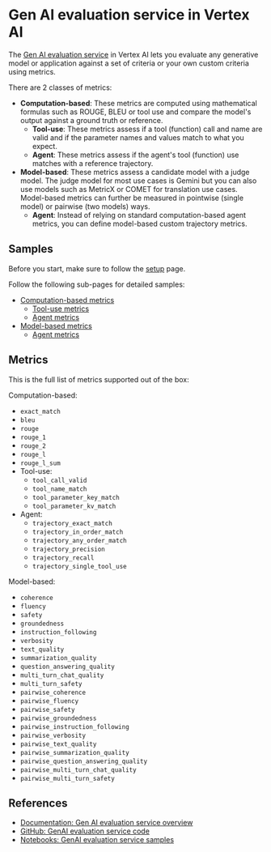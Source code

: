 # Gen AI evaluation service in Vertex AI 

The [Gen AI evaluation service](https://cloud.google.com/vertex-ai/generative-ai/docs/models/evaluation-overview) in 
Vertex AI lets you evaluate any generative model or application against a set of criteria or your own custom criteria 
using metrics.

There are 2 classes of metrics:

* **Computation-based**: These metrics are computed using mathematical formulas such as ROUGE, BLEU or tool use and 
compare the model's output against a ground truth or reference.  
  * **Tool-use**: These metrics assess if a tool (function) call and name are valid and if the parameter names and values
  match to what you expect. 
  * **Agent**: These metrics assess if the agent's tool (function) use matches with a reference trajectory.
* **Model-based**: These metrics assess a candidate model with a judge model. The judge model for most use cases is 
Gemini but you can also use models such as MetricX or COMET for translation use cases. Model-based metrics can further 
be measured in pointwise (single model) or pairwise (two models) ways.
  * **Agent**: Instead of relying on standard computation-based agent metrics, you can define model-based custom 
  trajectory metrics.

## Samples

Before you start, make sure to follow the [setup](setup.md) page. 

Follow the following sub-pages for detailed samples:

* [Computation-based metrics](./computation_based/README.md)
  * [Tool-use metrics](./computation_based/tool_use/README.md)
  * [Agent metrics](./computation_based/agent/README.md)
* [Model-based metrics](./model_based/README.md)
  * [Agent metrics](./model_based/agent/README.md)

## Metrics

This is the full list of metrics supported out of the box:

Computation-based:
* `exact_match`
* `bleu`
* `rouge`
* `rouge_1`
* `rouge_2`
* `rouge_l`
* `rouge_l_sum`
* Tool-use:
  * `tool_call_valid`
  * `tool_name_match`
  * `tool_parameter_key_match`
  * `tool_parameter_kv_match`
* Agent:
  * `trajectory_exact_match`
  * `trajectory_in_order_match`
  * `trajectory_any_order_match`
  * `trajectory_precision`
  * `trajectory_recall`
  * `trajectory_single_tool_use`

Model-based:
* `coherence`
* `fluency`
* `safety`
* `groundedness`
* `instruction_following`
* `verbosity`
* `text_quality`
* `summarization_quality`
* `question_answering_quality`
* `multi_turn_chat_quality`
* `multi_turn_safety`
* `pairwise_coherence`
* `pairwise_fluency`
* `pairwise_safety`
* `pairwise_groundedness`
* `pairwise_instruction_following`
* `pairwise_verbosity`
* `pairwise_text_quality`
* `pairwise_summarization_quality`
* `pairwise_question_answering_quality`
* `pairwise_multi_turn_chat_quality`
* `pairwise_multi_turn_safety`

## References

* [Documentation: Gen AI evaluation service overview](https://cloud.google.com/vertex-ai/generative-ai/docs/models/evaluation-overview)
* [GitHub: GenAI evaluation service code](https://github.com/googleapis/python-aiplatform/tree/main/vertexai/evaluation)
* [Notebooks: GenAI evaluation service samples](https://github.com/GoogleCloudPlatform/generative-ai/tree/main/gemini/evaluation)